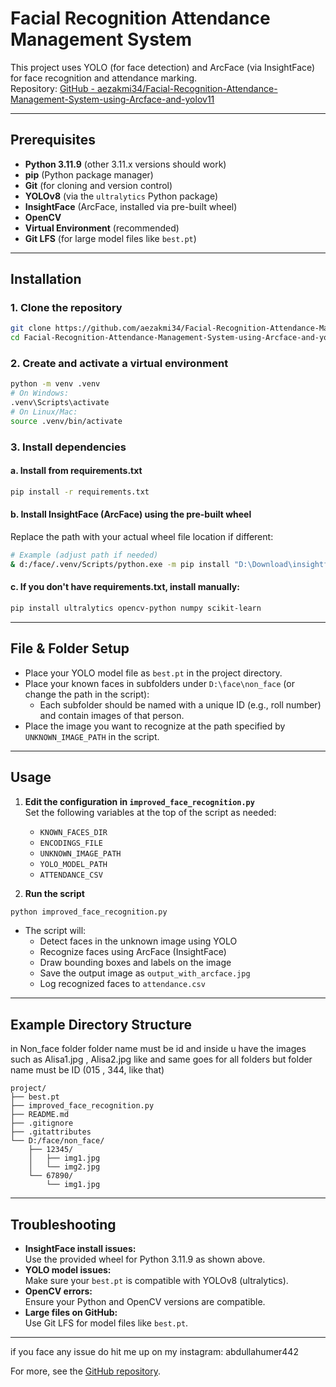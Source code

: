 # Facial Recognition Attendance Management System

This project uses YOLO (for face detection) and ArcFace (via InsightFace) for face recognition and attendance marking.  
Repository: [GitHub - aezakmi34/Facial-Recognition-Attendance-Management-System-using-Arcface-and-yolov11](https://github.com/aezakmi34/Facial-Recognition-Attendance-Management-System-using-Arcface-and-yolov11.git)

---

## Prerequisites

- **Python 3.11.9** (other 3.11.x versions should work)
- **pip** (Python package manager)
- **Git** (for cloning and version control)
- **YOLOv8** (via the `ultralytics` Python package)
- **InsightFace** (ArcFace, installed via pre-built wheel)
- **OpenCV**
- **Virtual Environment** (recommended)
- **Git LFS** (for large model files like `best.pt`)

---

## Installation

### 1. Clone the repository

```bash
git clone https://github.com/aezakmi34/Facial-Recognition-Attendance-Management-System-using-Arcface-and-yolov11.git
cd Facial-Recognition-Attendance-Management-System-using-Arcface-and-yolov11
```

### 2. Create and activate a virtual environment

```bash
python -m venv .venv
# On Windows:
.venv\Scripts\activate
# On Linux/Mac:
source .venv/bin/activate
```

### 3. Install dependencies

#### a. Install from requirements.txt

```bash
pip install -r requirements.txt
```

#### b. Install InsightFace (ArcFace) using the pre-built wheel

Replace the path with your actual wheel file location if different:

```bash
# Example (adjust path if needed)
& d:/face/.venv/Scripts/python.exe -m pip install "D:\Download\insightface-0.7.3-cp311-cp311-win_amd64.whl"
```

#### c. If you don't have requirements.txt, install manually:

```bash
pip install ultralytics opencv-python numpy scikit-learn
```

---

## File & Folder Setup

- Place your YOLO model file as `best.pt` in the project directory.
- Place your known faces in subfolders under `D:\face\non_face` (or change the path in the script):
  - Each subfolder should be named with a unique ID (e.g., roll number) and contain images of that person.
- Place the image you want to recognize at the path specified by `UNKNOWN_IMAGE_PATH` in the script.

---

## Usage

1. **Edit the configuration in `improved_face_recognition.py`**  
   Set the following variables at the top of the script as needed:
   - `KNOWN_FACES_DIR`
   - `ENCODINGS_FILE`
   - `UNKNOWN_IMAGE_PATH`
   - `YOLO_MODEL_PATH`
   - `ATTENDANCE_CSV`

2. **Run the script**

```bash
python improved_face_recognition.py
```

- The script will:
  - Detect faces in the unknown image using YOLO
  - Recognize faces using ArcFace (InsightFace)
  - Draw bounding boxes and labels on the image
  - Save the output image as `output_with_arcface.jpg`
  - Log recognized faces to `attendance.csv`

---

## Example Directory Structure
in Non_face folder folder name must be id and inside u have the images such as Alisa1.jpg , Alisa2.jpg like and same goes for all folders 
but folder name must be ID (015 , 344, like that)

```
project/
├── best.pt
├── improved_face_recognition.py
├── README.md
├── .gitignore
├── .gitattributes
└── D:/face/non_face/
    ├── 12345/        
    │   ├── img1.jpg
    │   └── img2.jpg
    └── 67890/
        └── img1.jpg
```

---

## Troubleshooting

- **InsightFace install issues:**  
  Use the provided wheel for Python 3.11.9 as shown above.
- **YOLO model issues:**  
  Make sure your `best.pt` is compatible with YOLOv8 (ultralytics).
- **OpenCV errors:**  
  Ensure your Python and OpenCV versions are compatible.
- **Large files on GitHub:**  
  Use Git LFS for model files like `best.pt`.

---
if you face any issue do hit me up on my 
instagram: abdullahumer442

For more, see the [GitHub repository](https://github.com/aezakmi34/Facial-Recognition-Attendance-Management-System-using-Arcface-and-yolov11.git). 
